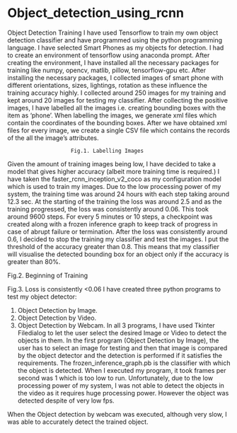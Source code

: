 # Object_detection_using_rcnn
Object Detection Training
I have used Tensorflow to train my own object detection classifier and have programmed using the python programming language.
I have selected Smart Phones as my objects for detection. I had to create an environment of tensorflow using anaconda prompt. After creating the environment, I have installed all the necessary packages for training like numpy, opencv, matlib, pillow, tensorflow-gpu etc. 
After installing the necessary packages, I collected images of smart phone with different orientations, sizes, lightings, rotation as these influence the training accuracy highly. I collected around 250 images for my training and kept around 20 images for testing my classifier. After collecting the positive images, I have labelled all the images i.e. creating bounding boxes with the item as ‘phone’. When labelling the images, we generate xml files which contain the coordinates of the bounding boxes. After we have obtained xml files for every image, we create a single CSV file which contains the records of the all the image’s attributes.
 
				        Fig.1. Labelling Images
Given the amount of training images being low, I have decided to take a model that gives higher accuracy (albeit more training time is required.) I have taken the faster_rcnn_inception_v2_coco as my configuration model which is used to train my images. Due to the low processing power of my system, the training time was around 24 hours with each step taking around 12.3 sec. At the starting of the training the loss was around 2.5 and as the training progressed, the loss was consistently around 0.06. This took around 9600 steps. For every 5 minutes or 10 steps, a checkpoint was created along with a frozen inference graph to keep track of progress in case of abrupt failure or termination. After the loss was consistently around 0.6, I decided to stop the training my classifier and test the images. I put the threshold of the accuracy greater than 0.8. This means that my classifier will visualise the detected bounding box for an object only if the accuracy is greater than 80%. 
 
Fig.2. Beginning of Training
 
Fig.3. Loss is consistently <0.06
I have created three python programs to test my object detector:
1.	Object Detection by Image.
2.	Object Detection by Video.
3.	Object Detection by Webcam.
In all 3 programs, I have used Tkinter Filedialog to let the user select the desired Image or Video to detect the objects in them.
In the first program (Object Detection by Image), the user has to select an image for testing and then that image is compared by the object detector and the detection is performed if it satisfies the requirements. The frozen_inference_graph.pb is the classifier with which the object is detected.
When I executed my program, it took frames per second was 1 which is too low to run. Unfortunately, due to the low processing power of my system, I was not able to detect the objects in the video as it requires huge processing power. However the object was detected despite of very low fps.


When the Object detection by webcam was executed, although very slow, I was able to accurately detect the trained object. 

